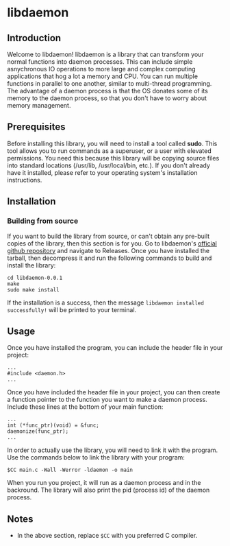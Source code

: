 # libdaemon

## Introduction
Welcome to libdaemon! libdaemon is a library that can transform
your normal functions into daemon processes. This can include
simple asnychronous IO operations to more large and complex
computing applications that hog a lot a memory and CPU. You can
run multiple functions in parallel to one another, similar to
multi-thread programming. The advantage of a daemon process is
that the OS donates some of its memory to the daemon process, so
that you don't have to worry about memory management.


## Prerequisites
Before installing this library, you will need to install a tool
called **sudo**. This tool allows you to run commands as a
superuser, or a user with elevated permissions. You need this
because this library will be copying source files into standard
locations (/usr/lib, /usr/local/bin, etc.). If you don't already
have it installed, please refer to your operating system's
installation instructions.   

## Installation
### Building from source
If you want to build the library from source, or can't obtain any
pre-built copies of the library, then this section is for you. Go
to libdaemon's [official github repository](https://www.github.com/rsdate/libdaemon) and navigate to Releases. Once you have installed the tarball, then decompress it and run the following commands to build and install the library:
```
cd libdaemon-0.0.1
make 
sudo make install
``` 
If the installation is a success, then the message ```libdaemon
installed successfully!``` will be printed to your terminal. 
## Usage
Once you have installed the program, you can include the header
file in your project:
```
...
#include <daemon.h>
...
```
Once you have included the header file in your project, you can
then create a function pointer to the function you want to make a
daemon process. Include these lines at the bottom of your main
function: 
```
...
int (*func_ptr)(void) = &func;
daemonize(func_ptr);
...
```
In order to actually use the library, you will need to link it with the program.
Use the commands below to link the library with your program:
```
$CC main.c -Wall -Werror -ldaemon -o main
```
When you run you project, it will run as a daemon process
and in the backround. The library will also print the pid 
(process id) of the daemon process.
## Notes
* In the above section, replace ```$CC``` with you preferred C compiler.
